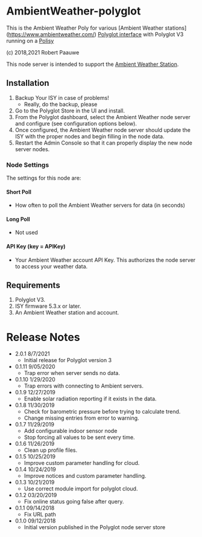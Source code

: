 
# AmbientWeather-polyglot

This is the Ambient Weather Poly for various [Ambient Weather stations] (https://www.ambientweather.com/) [Polyglot interface](http://www.universal-devices.com/developers/polyglot/docs/) with Polyglot V3 running on a [Polisy](https://www.universal-devices.com/product/polisy/)

(c) 2018,2021 Robert Paauwe

This node server is intended to support the [Ambient Weather Station](http://www.ambientweather.com/). 

## Installation

1. Backup Your ISY in case of problems!
   * Really, do the backup, please
2. Go to the Polyglot Store in the UI and install.
3. From the Polyglot dashboard, select the Ambient Weather node server and configure (see configuration options below).
4. Once configured, the Ambient Weather node server should update the ISY with the proper nodes and begin filling in the node data.
5. Restart the Admin Console so that it can properly display the new node server nodes.

### Node Settings
The settings for this node are:

#### Short Poll
   * How often to poll the Ambient Weather servers for data (in seconds)
#### Long Poll
   * Not used
#### API Key (key = APIKey)
   * Your Ambient Weather account API Key. This authorizes the node server to access your weather data.


## Requirements
1. Polyglot V3.
2. ISY firmware 5.3.x or later.
3. An Ambient Weather station and account.

# Release Notes

- 2.0.1 8/7/2021
   - Initial release for Polyglot version 3
- 0.1.11 9/05/2020
   - Trap error when server sends no data.
- 0.1.10 1/29/2020
   - Trap errors with connecting to Ambient servers.
- 0.1.9 12/27/2019
   - Enable solar radiation reporting if it exists in the data.
- 0.1.8 11/30/2019
   - Check for barometric pressure before trying to calculate trend.
   - Change missing entries from error to warning.
- 0.1.7 11/29/2019
   - Add configurable indoor sensor node
   - Stop forcing all values to be sent every time.
- 0.1.6 11/26/2019
   - Clean up profile files.
- 0.1.5 10/25/2019
   - Improve custom parameter handling for cloud.
- 0.1.4 10/24/2019
   - Improve notices and custom parameter handling.
- 0.1.3 10/21/2019
   - Use correct module import for polyglot cloud.
- 0.1.2 03/20/2019
   - Fix online status going false after query.
- 0.1.1 09/14/2018
   - Fix URL path
- 0.1.0 09/12/2018
   - Initial version published in the Polyglot node server store
